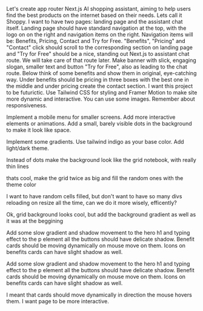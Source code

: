 Let's create app router Next.js AI shopping assistant, aiming to help users find the best products on the internet based on their needs. Lets call it Shoppy.
I want to have two pages: landing page and the assistant chat itself.
Landing page should have standard navigation at the top, with the logo on on the right and navigation items on the right. Navigation items will be: Benefits, Pricing, Contact and Try for Free. "Benefits", "Pricing" and "Contact" click should scroll to the corresponding section on landing page and "Try for Free" should be a nice, standing out Next.js <Link /> to assistant chat route. We will take care of that route later.
Make banner with slick, engaging slogan, smaller text and button "Try for Free", also as <Link /> leading to the chat route. Below think of some benefits and show them in original, eye-catching way. Under benefits should be pricing in three boxes with the best one in the middle and under pricing create the contact section.
I want this project to be futurictic. Use Tailwind CSS for styling and Framer Motion to make site more dynamic and interactive. You can use some images. Remember about responsiveness.

Implement a mobile menu for smaller screens. Add more interactive elements or animations. Add a small, barely visible dots in the background to make it look like space.

Implement some gradients. Use tailwind indigo as your base color. Add light/dark theme.

Instead of dots make the background look like the grid notebook, with really thin lines

thats cool, make the grid twice as big and fill the random ones with the theme color

I want to have random cells filled, but don't want to have so many divs reloading on resize all the time, can we do it more wisely, efficently?

Ok, grid background looks cool, but add the background gradient as well as it was at the beggining

Add some slow gradient and shadow movement to the hero h1 and typing effect to the p element all the buttons should have delicate shadow. Benefit cards should be moving dynamically on mouse move on them. Icons on benefits cards can have slight shadow as well.

Add some slow gradient and shadow movement to the hero h1 and typing effect to the p element all the buttons should have delicate shadow. Benefit cards should be moving dynamically on mouse move on them. Icons on benefits cards can have slight shadow as well.

I meant that cards should move dynamically in direction the mouse hovers them. I want page to be more interactive.
